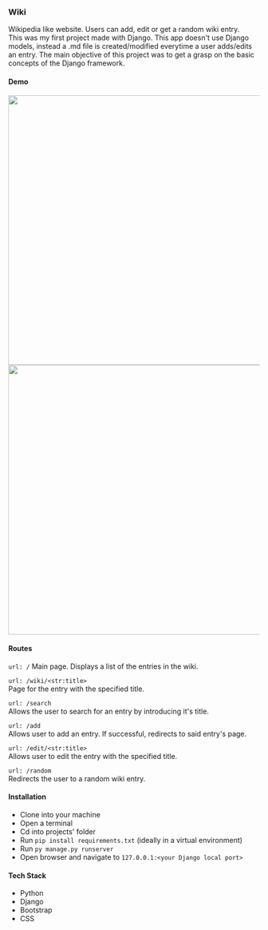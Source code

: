 ### Wiki  

Wikipedia like website. Users can add, edit or get a random wiki entry.  
This was my first project made with Django. This app doesn't use Django models, instead a .md file is created/modified everytime a user adds/edits an entry.
The main objective of this project was to get a grasp on the basic concepts of the Django framework.

#### Demo
<img src="./encyclopedia/demo/wiki-demo1.gif" width="960" height="540" />
<img src="./encyclopedia/demo/wiki-demo2.gif" width="960" height="540" />

#### Routes

`url: /`
Main page. Displays a list of the entries in the wiki.  

`url: /wiki/<str:title>`  
Page for the entry with the specified title.  

`url: /search`  
Allows the user to search for an entry by introducing it's title.  

`url: /add`  
Allows user to add an entry. If successful, redirects to said entry's page.  

`url: /edit/<str:title>`  
Allows user to edit the entry with the specified title.  

`url: /random`  
Redirects the user to a random wiki entry.  

#### Installation

- Clone into your machine
- Open a terminal
- Cd into projects' folder
- Run `pip install requirements.txt` (ideally in a virtual environment)
- Run `py manage.py runserver`
- Open browser and navigate to `127.0.0.1:<your Django local port>`

#### Tech Stack
- Python
- Django
- Bootstrap
- CSS
